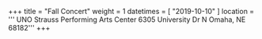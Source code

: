 +++
title = "Fall Concert"
weight = 1
datetimes = [ "2019-10-10" ]
location = '''
UNO Strauss Performing Arts Center
6305 University Dr N
Omaha, NE 68182'''
+++

